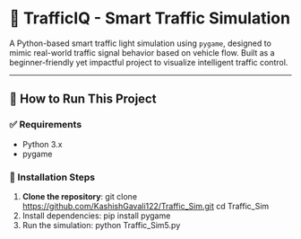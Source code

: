 # 🚦 TrafficIQ - Smart Traffic Simulation

A Python-based smart traffic light simulation using `pygame`, designed to mimic real-world traffic signal behavior based on vehicle flow. Built as a beginner-friendly yet impactful project to visualize intelligent traffic control.

---

## 🚀 How to Run This Project

### ✅ Requirements
- Python 3.x
- pygame

### 🔧 Installation Steps

1. **Clone the repository**: 
   git clone https://github.com/KashishGavali122/Traffic_Sim.git
   cd Traffic_Sim
2. Install dependencies: 
   pip install pygame
3. Run the simulation: 
   python Traffic_Sim5.py
 
   
